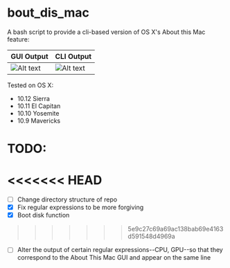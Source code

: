 # bout_dis_mac

A bash script to provide a cli-based version of OS X's About this Mac feature:

GUI Output   | CLI Output
----------   | ----------
![Alt text](https://github.com/marshki/bout_dis_mac/blob/master/about_this.png "bout_dis_mac")   | ![Alt text](https://github.com/marshki/bout_dis_mac/blob/master/bout_dis_cli.png "bout_dis_cli")

Tested on OS X:

* 10.12 Sierra
* 10.11 El Capitan
* 10.10 Yosemite
* 10.9 Mavericks

# TODO:

<<<<<<< HEAD
=======
- [ ] Change directory structure of repo
- [x] Fix regular expressions to be more forgiving  
- [x] Boot disk function
>>>>>>> 5e9c27c69a69ac138bab69e4163d591548d4969a
- [ ] Alter the output of certain regular expressions--CPU, GPU--so that they correspond to the About This Mac GUI and appear on the same line 

